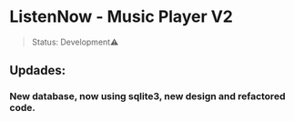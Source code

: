 # ListenNow - Music Player V2

> Status: Development⚠️

## Updades: 
### New database, now using sqlite3, new design and refactored code.






